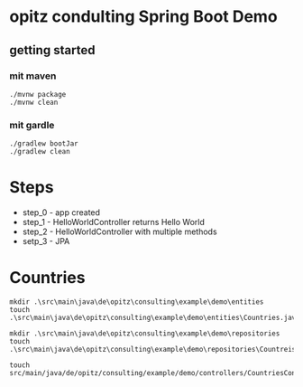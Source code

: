 # opitz condulting Spring Boot Demo

## getting started

### mit maven
```
./mvnw package
./mvnw clean
```

### mit gardle

```
./gradlew bootJar
./gradlew clean
```

# Steps

* step_0 - app created
* step_1 - HelloWorldController returns Hello World
* step_2 - HelloWorldController with multiple methods
* setp_3 - JPA

# Countries

```
mkdir .\src\main\java\de\opitz\consulting\example\demo\entities
touch .\src\main\java\de\opitz\consulting\example\demo\entities\Countries.java

mkdir .\src\main\java\de\opitz\consulting\example\demo\repositories
touch .\src\main\java\de\opitz\consulting\example\demo\repositories\CountreisRepository.java

touch src/main/java/de/opitz/consulting/example/demo/controllers/CountriesController.java
```